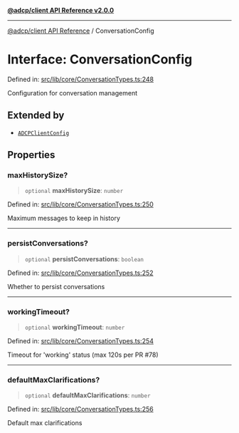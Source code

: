 [**@adcp/client API Reference v2.0.0**](../README.md)

***

[@adcp/client API Reference](../README.md) / ConversationConfig

# Interface: ConversationConfig

Defined in: [src/lib/core/ConversationTypes.ts:248](https://github.com/adcontextprotocol/adcp-client/blob/9ed0be764adbd110916d257101c95a577b3f15c8/src/lib/core/ConversationTypes.ts#L248)

Configuration for conversation management

## Extended by

- [`ADCPClientConfig`](ADCPClientConfig.md)

## Properties

### maxHistorySize?

> `optional` **maxHistorySize**: `number`

Defined in: [src/lib/core/ConversationTypes.ts:250](https://github.com/adcontextprotocol/adcp-client/blob/9ed0be764adbd110916d257101c95a577b3f15c8/src/lib/core/ConversationTypes.ts#L250)

Maximum messages to keep in history

***

### persistConversations?

> `optional` **persistConversations**: `boolean`

Defined in: [src/lib/core/ConversationTypes.ts:252](https://github.com/adcontextprotocol/adcp-client/blob/9ed0be764adbd110916d257101c95a577b3f15c8/src/lib/core/ConversationTypes.ts#L252)

Whether to persist conversations

***

### workingTimeout?

> `optional` **workingTimeout**: `number`

Defined in: [src/lib/core/ConversationTypes.ts:254](https://github.com/adcontextprotocol/adcp-client/blob/9ed0be764adbd110916d257101c95a577b3f15c8/src/lib/core/ConversationTypes.ts#L254)

Timeout for 'working' status (max 120s per PR #78)

***

### defaultMaxClarifications?

> `optional` **defaultMaxClarifications**: `number`

Defined in: [src/lib/core/ConversationTypes.ts:256](https://github.com/adcontextprotocol/adcp-client/blob/9ed0be764adbd110916d257101c95a577b3f15c8/src/lib/core/ConversationTypes.ts#L256)

Default max clarifications
